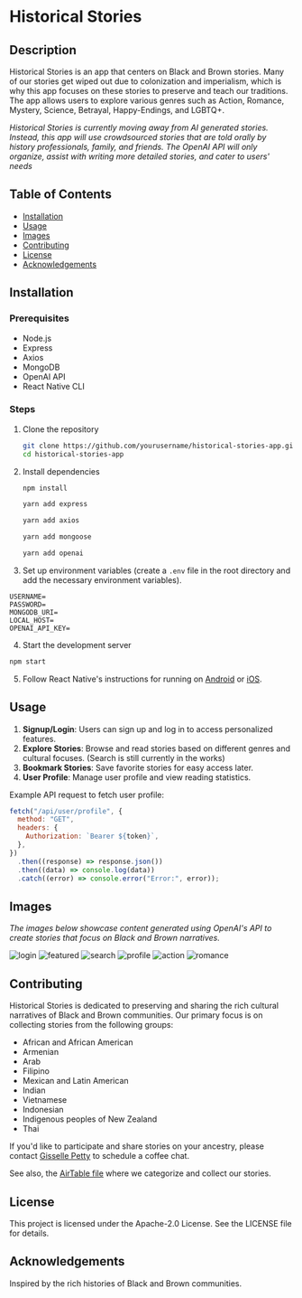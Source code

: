 # Historical Stories

## Description

Historical Stories is an app that centers on Black and Brown stories. Many of our stories get wiped out due to colonization and imperialism, which is why this app focuses on these stories to preserve and teach our traditions. The app allows users to explore various genres such as Action, Romance, Mystery, Science, Betrayal, Happy-Endings, and LGBTQ+.

_Historical Stories is currently moving away from AI generated stories. Instead, this app will use crowdsourced stories that are told orally by history professionals, family, and friends. The OpenAI API will only organize, assist with writing more detailed stories, and cater to users' needs_

## Table of Contents

- [Installation](#installation)
- [Usage](#usage)
- [Images](#images)
- [Contributing](#contributing)
- [License](#license)
- [Acknowledgements](#acknowledgements)

## Installation

### Prerequisites

- Node.js
- Express
- Axios
- MongoDB
- OpenAI API
- React Native CLI

### Steps

1. Clone the repository

   ```sh
   git clone https://github.com/yourusername/historical-stories-app.git
   cd historical-stories-app
   ```

2. Install dependencies

   ```sh
   npm install

   yarn add express

   yarn add axios

   yarn add mongoose

   yarn add openai

   ```

3. Set up environment variables (create a `.env` file in the root directory and add the necessary environment variables).

```env
USERNAME=
PASSWORD=
MONGODB_URI=
LOCAL_HOST=
OPENAI_API_KEY=

```

4. Start the development server

```sh
npm start
```

5. Follow React Native's instructions for running on [Android](https://reactnative.dev/docs/running-on-device) or [iOS](https://reactnative.dev/docs/running-on-device).

## Usage

1. **Signup/Login**: Users can sign up and log in to access personalized features.
2. **Explore Stories**: Browse and read stories based on different genres and cultural focuses. (Search is still currently in the works)
3. **Bookmark Stories**: Save favorite stories for easy access later.
4. **User Profile**: Manage user profile and view reading statistics.

Example API request to fetch user profile:

```javascript
fetch("/api/user/profile", {
  method: "GET",
  headers: {
    Authorization: `Bearer ${token}`,
  },
})
  .then((response) => response.json())
  .then((data) => console.log(data))
  .catch((error) => console.error("Error:", error));
```

## Images

_The images below showcase content generated using OpenAI's API to create stories that focus on Black and Brown narratives._

![login](./historical-stories/assets/readme/login.png)
![featured](./historical-stories/assets/readme/featured.png)
![search](./historical-stories/assets/readme/search.png)
![profile](./historical-stories/assets/readme/profile.png)
![action](https://github.com/gpetty002/historicalStories/blob/main/historical-stories/assets/readme/action.png)
![romance](./historical-stories/assets/readme/romance.png)

## Contributing

Historical Stories is dedicated to preserving and sharing the rich cultural narratives of Black and Brown communities. Our primary focus is on collecting stories from the following groups:

- African and African American
- Armenian
- Arab
- Filipino
- Mexican and Latin American
- Indian
- Vietnamese
- Indonesian
- Indigenous peoples of New Zealand
- Thai

If you'd like to participate and share stories on your ancestry, please contact [Gisselle Petty](gissellepetty@gmail.com) to schedule a coffee chat.

See also, the [AirTable file](https://airtable.com/appSMj8R9vlZ5uev5/paggSlZfvYothcIpt/form) where we categorize and collect our stories.

## License

This project is licensed under the Apache-2.0 License. See the LICENSE file for details.

## Acknowledgements

Inspired by the rich histories of Black and Brown communities.
